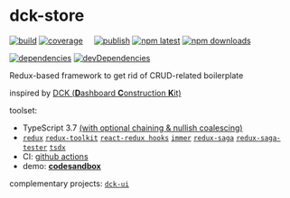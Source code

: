 # dck-store

[![build](https://github.com/ambroseus/dck-store/workflows/build/badge.svg)](https://github.com/ambroseus/dck-store/actions?query=workflow%3Abuild)
[![coverage](https://codecov.io/gh/ambroseus/dck-store/branch/master/graph/badge.svg)](https://codecov.io/gh/ambroseus/dck-store/branch/master)&nbsp;&nbsp;&nbsp;&nbsp;
[![publish](https://github.com/ambroseus/dck-store/workflows/publish/badge.svg)](https://github.com/ambroseus/dck-store/actions?query=workflow%3Apublish)
[![npm latest](https://img.shields.io/npm/v/@ambroseus/dck-store/latest?label=npm&style=flat)](https://www.npmjs.com/package/@ambroseus/dck-store)
[![npm downloads](https://img.shields.io/npm/dm/@ambroseus/dck-store.svg)](https://www.npmjs.com/package/@ambroseus/dck-store)

[![dependencies](https://david-dm.org/ambroseus/dck-store/status.svg)](https://david-dm.org/ambroseus/dck-store)
[![devDependencies](https://david-dm.org/ambroseus/dck-store/dev-status.svg)](https://david-dm.org/ambroseus/dck-store?type=dev)

Redux-based framework to get rid of CRUD-related boilerplate

inspired by [DCK (**D**ashboard **C**onstruction **K**it)](https://agilevisioncompany.github.io/dck/)

toolset:

- TypeScript 3.7 [(with optional chaining & nullish coalescing)](https://www.typescriptlang.org/docs/handbook/release-notes/typescript-3-7.html)
- [`redux`](https://redux.js.org) [`redux-toolkit`](https://redux-toolkit.js.org) [`react-redux hooks`](https://react-redux.js.org/next/api/hooks) [`immer`](https://immerjs.github.io/immer) [`redux-saga`](https://redux-saga.js.org) [`redux-saga-tester`](https://github.com/wix/redux-saga-tester) [`tsdx`](https://github.com/jaredpalmer/tsdx)
- CI: [github actions](https://github.com/features/actions)
- demo: [**codesandbox**](https://codesandbox.io/s/test-dck-store-fr3ym)

complementary projects: [`dck-ui`](https://github.com/ambroseus/dck-ui)
